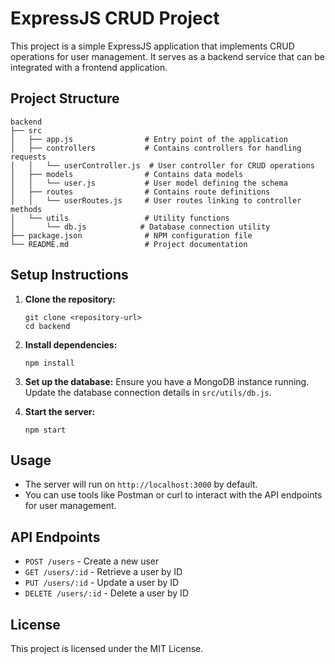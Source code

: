 # ExpressJS CRUD Project

This project is a simple ExpressJS application that implements CRUD operations for user management. It serves as a backend service that can be integrated with a frontend application.

## Project Structure

```
backend
├── src
│   ├── app.js                # Entry point of the application
│   ├── controllers           # Contains controllers for handling requests
│   │   └── userController.js  # User controller for CRUD operations
│   ├── models                # Contains data models
│   │   └── user.js           # User model defining the schema
│   ├── routes                # Contains route definitions
│   │   └── userRoutes.js     # User routes linking to controller methods
│   └── utils                 # Utility functions
│       └── db.js            # Database connection utility
├── package.json              # NPM configuration file
└── README.md                 # Project documentation
```

## Setup Instructions

1. **Clone the repository:**
   ```
   git clone <repository-url>
   cd backend
   ```

2. **Install dependencies:**
   ```
   npm install
   ```

3. **Set up the database:**
   Ensure you have a MongoDB instance running. Update the database connection details in `src/utils/db.js`.

4. **Start the server:**
   ```
   npm start
   ```

## Usage

- The server will run on `http://localhost:3000` by default.
- You can use tools like Postman or curl to interact with the API endpoints for user management.

## API Endpoints

- `POST /users` - Create a new user
- `GET /users/:id` - Retrieve a user by ID
- `PUT /users/:id` - Update a user by ID
- `DELETE /users/:id` - Delete a user by ID

## License

This project is licensed under the MIT License.
